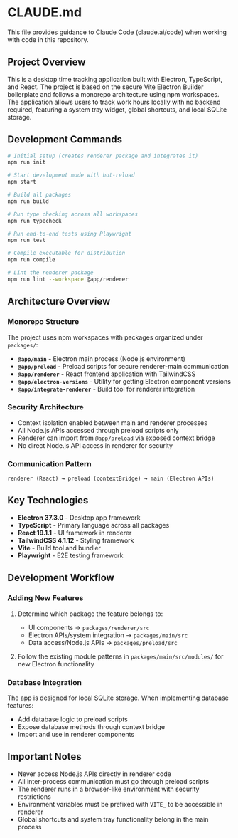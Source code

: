 # CLAUDE.md

This file provides guidance to Claude Code (claude.ai/code) when working with code in this repository.

## Project Overview

This is a desktop time tracking application built with Electron, TypeScript, and React. The project is based on the secure Vite Electron Builder boilerplate and follows a monorepo architecture using npm workspaces. The application allows users to track work hours locally with no backend required, featuring a system tray widget, global shortcuts, and local SQLite storage.

## Development Commands

```bash
# Initial setup (creates renderer package and integrates it)
npm run init

# Start development mode with hot-reload
npm start

# Build all packages
npm run build

# Run type checking across all workspaces
npm run typecheck

# Run end-to-end tests using Playwright
npm run test

# Compile executable for distribution
npm run compile

# Lint the renderer package
npm run lint --workspace @app/renderer
```

## Architecture Overview

### Monorepo Structure

The project uses npm workspaces with packages organized under `packages/`:

- **`@app/main`** - Electron main process (Node.js environment)
- **`@app/preload`** - Preload scripts for secure renderer-main communication
- **`@app/renderer`** - React frontend application with TailwindCSS
- **`@app/electron-versions`** - Utility for getting Electron component versions
- **`@app/integrate-renderer`** - Build tool for renderer integration

### Security Architecture

- Context isolation enabled between main and renderer processes
- All Node.js APIs accessed through preload scripts only
- Renderer can import from `@app/preload` via exposed context bridge
- No direct Node.js API access in renderer for security

### Communication Pattern

```
renderer (React) → preload (contextBridge) → main (Electron APIs)
```

## Key Technologies

- **Electron 37.3.0** - Desktop app framework
- **TypeScript** - Primary language across all packages
- **React 19.1.1** - UI framework in renderer
- **TailwindCSS 4.1.12** - Styling framework
- **Vite** - Build tool and bundler
- **Playwright** - E2E testing framework

## Development Workflow

### Adding New Features

1. Determine which package the feature belongs to:

   - UI components → `packages/renderer/src`
   - Electron APIs/system integration → `packages/main/src`
   - Data access/Node.js APIs → `packages/preload/src`

2. Follow the existing module patterns in `packages/main/src/modules/` for new Electron functionality

### Database Integration

The app is designed for local SQLite storage. When implementing database features:

- Add database logic to preload scripts
- Expose database methods through context bridge
- Import and use in renderer components

## Important Notes

- Never access Node.js APIs directly in renderer code
- All inter-process communication must go through preload scripts
- The renderer runs in a browser-like environment with security restrictions
- Environment variables must be prefixed with `VITE_` to be accessible in renderer
- Global shortcuts and system tray functionality belong in the main process
